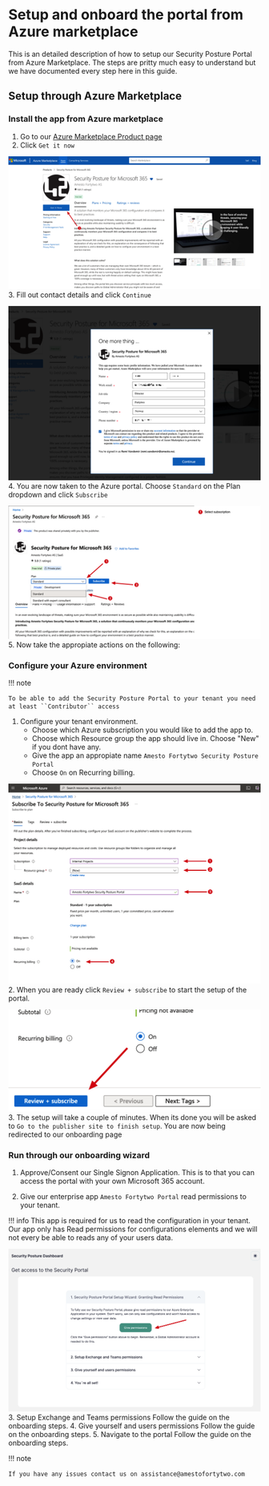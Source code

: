 # Setup and onboard the portal from Azure marketplace

This is an detailed description of how to setup our Security Posture Portal from Azure Marketplace. The steps are pritty much easy to understand but we have documented every step here in this guide.

## Setup through Azure Marketplace

### Install the app from Azure marketplace

1. Go to our [Azure Marketplace Product page](https://azuremarketplace.microsoft.com/en-us/marketplace/apps/amestofortytwoas1653635920536.securityposture-2023?tab=Overview)
2. Click ``Get it now``

![Click get it now](./media/setup_step1.png)
3. Fill out contact details and click ``Continue``

![Fill out contact details](./media/setup_step2.png)
4. You are now taken to the Azure portal. Choose ``Standard`` on the Plan dropdown and click ``Subscribe``

![Choose plan and subscribe](./media/setup_step3.png)
5. Now take the appropiate actions on the following:

### Configure your Azure environment

!!! note

    To be able to add the Security Posture Portal to your tenant you need at least ``Contributor`` access 

1. Configure your tenant environment.
    - Choose which Azure subscription you would like to add the app to.
    - Choose which Resource group the app should live in. Choose "New" if you dont have any.
    - Give the app an appropiate name ``Amesto Fortytwo Security Posture Portal``
    - Choose ``On`` on Recurring billing.

![Choose subscription and resource group](./media/setup_step4.png)
2. When you are ready click ``Review + subscribe`` to start the setup of the portal.

![Review and subscribe when ready](./media/setup_step5.png)
3. The setup will take a couple of minutes. When its done you will be asked to ``Go to the publisher site to finish setup``. You are now being redirected to our onboarding page

### Run through our onboarding wizard

1. Approve/Consent our Single Signon Application. This is to that you can access the portal with your own Microsoft 365 account.

2. Give our enterprise app ``Amesto Fortytwo Portal`` read permissions to your tenant.

!!! info
    This app is required for us to read the configuration in your tenant.
    Our app only has Read permissions for configurations elements and we will not every be able to reads any of your users data.

![Give permissions to our app](./media/setup_step10.png)
3. Setup Exchange and Teams permissions
Follow the guide on the onboarding steps.
4. Give yourself and users permissions
Follow the guide on the onboarding steps.
5. Navigate to the portal
Follow the guide on the onboarding steps.

!!! note

    If you have any issues contact us on assistance@amestofortytwo.com 
